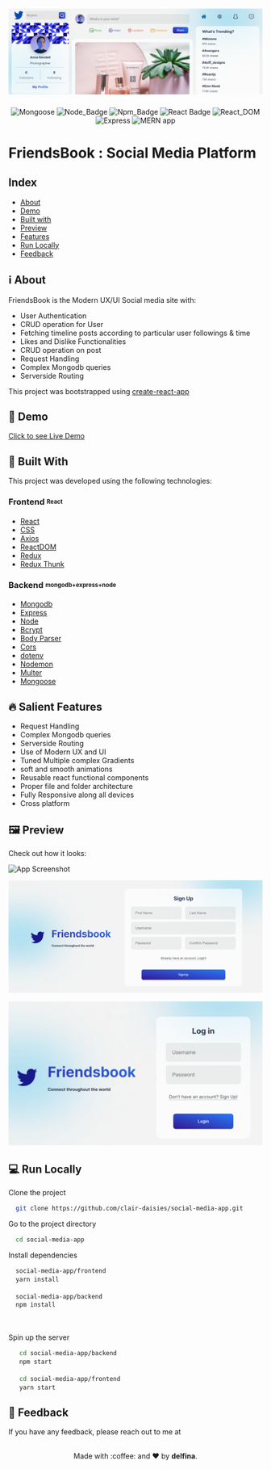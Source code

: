 <h1 align=center>
<img src="./frontend/src/img/header-preview.png"/>
</h1>

<div align="center">

![Mongoose](https://img.shields.io/badge/Mongoose-%5E6.5.1-orange) 
![Node_Badge](https://img.shields.io/badge/npm-8.8.0-red)
![Npm_Badge](https://img.shields.io/badge/node-18.1.0-green)
![React Badge](https://img.shields.io/badge/react-%5E18.2.0-blue)
![React_DOM](https://img.shields.io/badge/reactDOM-%5E18.2.0-9cf)
![Express](https://img.shields.io/badge/Express-%22%5E4.18.1-lightgrey)
![MERN app](https://img.shields.io/badge/Stack-MERN-yellowgreen)
</div>

# FriendsBook : Social Media Platform
## Index

- [About](#about)
- [Demo](#demo)
- [Built with](#technologies)
- [Preview](#preview)
- [Features](#features)
- [Run Locally](#local)
- [Feedback](#feedback)



<a id='about'/>

 ## :information_source: About

FriendsBook is the Modern UX/UI  Social media site with: <br/>

- User Authentication
- CRUD operation for User
- Fetching timeline posts according to particular user followings & time
- Likes and Dislike Functionalities
- CRUD operation on post 
- Request Handling
- Complex Mongodb queries
- Serverside Routing



This project was bootstrapped using [create-react-app](https://reactjs.org/docs/create-a-new-react-app.html)


<a id='demo'/>

## :link: Demo

[Click to see Live Demo](#_)



<a id='technologies'/>

## :hammer: Built With

This project was developed using the following technologies:

### **Frontend** <sub><sup>React</sup></sub>
  - [React](https://reactjs.org/)
  - [CSS](https://www.w3schools.com/css/)
  - [Axios](https://axios-http.com/docs/intro)
  - [ReactDOM](https://reactjs.org/docs/react-dom.html)
  - [Redux](https://react-redux.js.org/)
  - [Redux Thunk](https://redux.js.org/usage/writing-logic-thunks)


  ### **Backend** <sub><sup>mongodb+express+node</sup></sub>

  - [Mongodb](https://www.mongodb.com/)
  - [Express](https://expressjs.com/)
  - [Node](https://nodejs.org/en/)
  - [Bcrypt](https://www.npmjs.com/package/bcrypt)
  - [Body Parser](https://www.npmjs.com/package/body-parser)
  - [Cors](https://www.npmjs.com/package/cors)
  - [dotenv](https://www.npmjs.com/package/dotenv)
  - [Nodemon](https://www.npmjs.com/package/nodemon)
  - [Multer](https://www.npmjs.com/package/multer)
  - [Mongoose](https://mongoosejs.com/)
  

<a id='features'/>

## :fire: Salient Features

- Request Handling
- Complex Mongodb queries
- Serverside Routing
- Use of Modern UX and UI
- Tuned Multiple complex Gradients
- soft and smooth animations
- Reusable react functional components
- Proper file and folder architecture 
- Fully Responsive along all devices 
- Cross platform

<a id='preview'/>

## :framed_picture: Preview

Check out how it looks:

![App Screenshot](.src/konva.png)

![Signup page Screenshot](./frontend/src/img/signup-preview.png)

![Login Page Screenshot](./frontend//src/img/login-preview.png)


<a id='local'/>

## :computer: Run Locally

Clone the project

```bash
  git clone https://github.com/clair-daisies/social-media-app.git
```

Go to the project directory

```bash
  cd social-media-app
```

Install dependencies

```bash
  social-media-app/frontend
  yarn install

  social-media-app/backend
  npm install

  
```

Spin up the server

```bash
   cd social-media-app/backend
   npm start

   cd social-media-app/frontend
   yarn start
```

<a id='feedback'/>

## :love_letter: Feedback

If you have any feedback, please reach out to me at 

<p align="center">
<br/>
  Made with :coffee: and ❤️ by <b>delfina</b>.
<p/>
